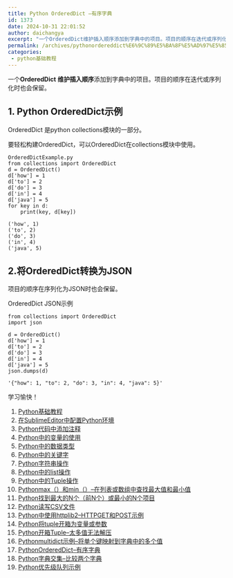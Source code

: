 ```yaml
---
title: Python OrderedDict –有序字典
id: 1373
date: 2024-10-31 22:01:52
author: daichangya
excerpt: "一个OrderedDict维护插入顺序添加到字典中的项目。项目的顺序在迭代或序列化时也会保留。1.PythonOrderedDict示例OrderedDict是pythoncollections模块的一部分。要轻松构建OrderedDict，可以OrderedDict在collections模块中使"
permalink: /archives/pythonordereddict%E6%9C%89%E5%BA%8F%E5%AD%97%E5%85%B8/
categories:
 - python基础教程
---
```


一个**OrderedDict** **维护插入顺序**添加到字典中的项目。项目的顺序在迭代或序列化时也会保留。

1\. Python OrderedDict示例
------------------------

OrderedDict 是python collections模块的一部分。

要轻松构建OrderedDict，可以OrderedDict在collections模块中使用。
```
OrderedDictExample.py
from collections import OrderedDict
d = OrderedDict()
d['how'] = 1
d['to'] = 2
d['do'] = 3
d['in'] = 4
d['java'] = 5
for key in d:
	print(key, d[key])

('how', 1)
('to', 2)
('do', 3)
('in', 4)
('java', 5)
```
2.将OrderedDict转换为JSON
---------------------

项目的顺序在序列化为JSON时也会保留。

OrderedDict JSON示例
```
from collections import OrderedDict
import json

d = OrderedDict()
d['how'] = 1
d['to'] = 2
d['do'] = 3
d['in'] = 4
d['java'] = 5
json.dumps(d)

'{"how": 1, "to": 2, "do": 3, "in": 4, "java": 5}'
```
学习愉快！

1. [Python基础教程](https://blog.jsdiff.com/archives/python基础教程)
2. [在SublimeEditor中配置Python环境](https://blog.jsdiff.com/archives/在sublimeeditor中配置python环境)
3. [Python代码中添加注释](https://blog.jsdiff.com/archives/python代码中添加注释)
4. [Python中的变量的使用](https://blog.jsdiff.com/archives/python中的变量的使用)
5. [Python中的数据类型](https://blog.jsdiff.com/archives/python中的数据类型)
6. [Python中的关键字](https://blog.jsdiff.com/archives/python中的关键字)
7. [Python字符串操作](https://blog.jsdiff.com/archives/python字符串操作)
8. [Python中的list操作](https://blog.jsdiff.com/archives/python中的list操作)
9. [Python中的Tuple操作](https://blog.jsdiff.com/archives/python中的tuple操作)
10. [Pythonmax（）和min（）–在列表或数组中查找最大值和最小值](https://blog.jsdiff.com/archives/pythonmax和min在列表或数组中查找最大值和最小值)
11. [Python找到最大的N个（前N个）或最小的N个项目](https://blog.jsdiff.com/archives/python找到最大的n个前n个或最小的n个项目)
12. [Python读写CSV文件](https://blog.jsdiff.com/archives/python读写csv文件)
13. [Python中使用httplib2–HTTPGET和POST示例](https://blog.jsdiff.com/archives/python中使用httplib2httpget和post示例)
14. [Python将tuple开箱为变量或参数](https://blog.jsdiff.com/archives/python将tuple开箱为变量或参数)
15. [Python开箱Tuple–太多值无法解压](https://blog.jsdiff.com/archives/python开箱tuple太多值无法解压)
16. [Pythonmultidict示例–将单个键映射到字典中的多个值](https://blog.jsdiff.com/archives/pythonmultidict示例将单个键映射到字典中的多个值)
17. [PythonOrderedDict–有序字典](https://blog.jsdiff.com/archives/pythonordereddict有序字典)
18. [Python字典交集–比较两个字典](https://blog.jsdiff.com/archives/python字典交集比较两个字典)
19. [Python优先级队列示例](https://blog.jsdiff.com/archives/python优先级队列示例)
